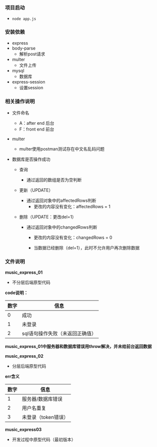### 项目启动
- `node app.js`

### 安装依赖
- express
- body-parse
  - 解析post请求
- multer
  - 文件上传
- mysql
  - 数据库
- express-session
  - 设置session

### 相关操作说明

- 文件命名
  - A：after end 后台
  - F：front end 前台

- multer
  
  - multer使用postman测试存在中文名乱码问题
- 数据库是否操作成功
  - 查询
    
    - 通过返回的数组是否为空判断
  - 更新（UPDATE）
    - 通过返回对象中的affectedRows判断
      - 更改的内容没有变化：affectedRows = 1
  - 删除（UPDATE：更改del=1）
    - 通过返回对象中的changedRows判断
      - 更改的内容没有变化：changedRows = 0
      
      - 当数据已经删除（del=1），此时不允许用户再次删除数据
      
        

### 文件说明

**music_express_01**

- 不分层后端原型代码

**code说明：**

| 数字 | 信息                            |
| ---- | ------------------------------- |
| 0    | 成功                            |
| 1    | 未登录                          |
| 2    | sql语句操作失败（未返回正确值） |

**music_express_01中服务器和数据库错误用throw解决，并未给前台返回数据**



**music_express_02**

- 分层后端原型代码

**err含义**

| 数字 | 信息                |
| ---- | ------------------- |
| 1    | 服务器/数据库错误   |
| 2    | 用户名重复          |
| 3    | 未登录（token错误） |



**music_express03**

- 开发过程中原型代码（最初版本）